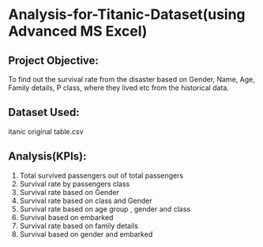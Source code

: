 # Analysis-for-Titanic-Dataset(using Advanced MS Excel)


## Project Objective:

To find out the survival rate from the disaster based on Gender, Name, Age, Family details, P class, where they lived etc from the historical data.

## Dataset Used:
itanic original table.csv

## Analysis(KPIs):
1. Total survived passengers out of total passengers
2. Survival rate by passengers class
3. Survival rate based on Gender
4. Survival rate based on class and Gender
5. Survival rate based on age group , gender and class
6. Survival based on embarked
7. Survival rate based on family details
8. Survival based on gender and embarked






